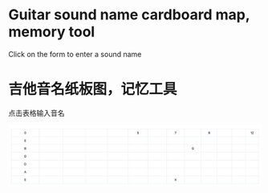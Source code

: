 # Guitar sound name cardboard map, memory tool
Click on the form to enter a sound name

# 吉他音名纸板图，记忆工具
点击表格输入音名

![demo](./demo.png)
